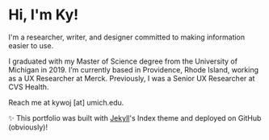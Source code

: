 # Hi, I'm Ky!

I'm a researcher, writer, and designer committed to making information easier to use.

I graduated with my Master of Science degree from the University of Michigan in 2019. I’m currently based in Providence, Rhode Island, working as a UX Researcher at Merck. Previously, I was a Senior UX Researcher at CVS Health.

Reach me at kywoj [at] umich.edu.

✨ This portfolio was built with [Jekyll](https://jekyllrb.com/)'s Index theme and deployed on GitHub (obviously)!
